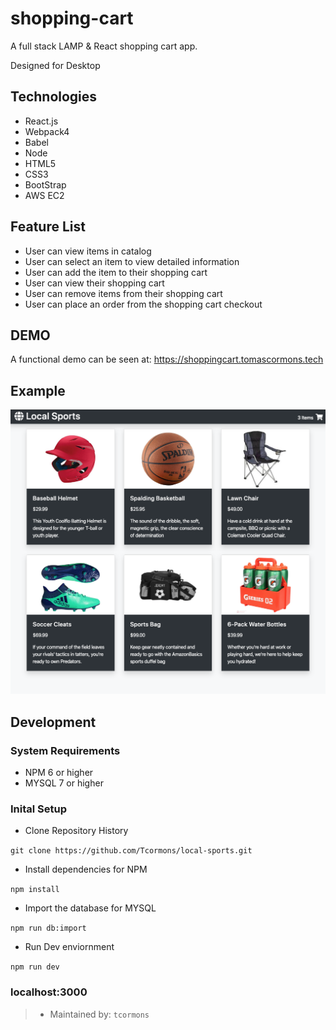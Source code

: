 # shopping-cart

A full stack LAMP & React shopping cart app.

Designed for Desktop 

## Technologies
- React.js
- Webpack4
- Babel
- Node
- HTML5
- CSS3
- BootStrap
- AWS EC2 

## Feature List
- User can view items in catalog 
- User can select an item to view detailed information
- User can add the item to their shopping cart
- User can view their shopping cart 
- User can remove items from their shopping cart
- User can place an order from the shopping cart checkout 

## DEMO

A functional demo can be seen at: https://shoppingcart.tomascormons.tech

## Example 
![ShoppingCart](./server/public/images/example.png)

## Development
### System Requirements
- NPM 6 or higher
- MYSQL 7 or higher

### Inital Setup
- Clone Repository History 

`git clone https://github.com/Tcormons/local-sports.git`

- Install dependencies for NPM

`npm install`
  
- Import the database for MYSQL

`npm run db:import`

- Run Dev enviornment 

`npm run dev` 

### localhost:3000

> - Maintained by: `tcormons`


